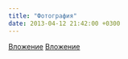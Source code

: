 ```yaml
---
title: "Фотография"
date: 2013-04-12 21:42:00 +0300
---
```



[Вложение](/assets/vk_photos/1/OpqpomdtESo.jpg)
[Вложение](/assets/vk_photos/1/qCFLNUi6zsQ.jpg)
